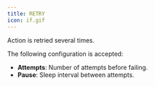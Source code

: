```yaml
---
title: RETRY
icon: if.gif
---
```


Action is retried several times.

The following configuration is accepted:

- **Attempts**: Number of attempts before failing.
- **Pause**: Sleep interval between attempts.
